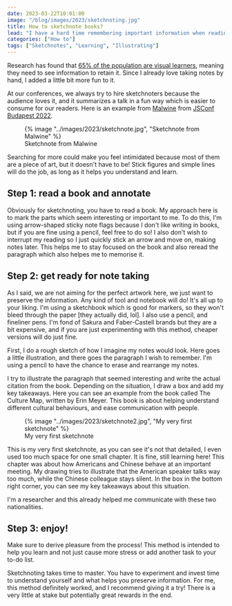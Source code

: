 ```yaml
---
date: 2023-03-22T10:01:00
image: "/blog/images/2023/sketchnoting.jpg"
title: How to sketchnote books?
lead: "I have a hard time remembering important information when reading a book or an article, and I'm reading to educate myself. I got frustrated and neglected this habit because of this, and now tons of reading materials are waiting for me to consume them. I tried to find a solution, and this is how I came up with an idea: make skentchnotes!"
categories: ["How to"]
tags: ["Sketchnotes", "Learning", "Illustrating"]
---
```

Research has found that [65% of the population are visual learners](https://papers.ssrn.com/sol3/papers.cfm?abstract_id=587201), meaning they need to see information to retain it. Since I already love taking notes by hand, I added a little bit more fun to it.

At our conferences, we always try to hire sketchnoters because the audience loves it, and it summarizes a talk in a fun way which is easier to consume for our readers. Here is an example from [Malwine](https://twitter.com/malweene) from [JSConf Budapest 2022](https://jsconfbp.com/).

<figure>
    <picture>
        {% image "../images/2023/sketchnote.jpg", "Sketchnote from Malwine" %}
    </picture>
    <figcaption>Sketchnote from Malwine</figcaption>
</figure> 

Searching for more could make you feel intimidated because most of them are a piece of art, but it doesn't have to be! Stick figures and simple lines will do the job, as long as it helps you understand and learn.

## Step 1: read a book and annotate
Obviously for sketchnoting, you have to read a book. My approach here is to mark the parts which seem interesting or important to me. To do this, I'm using arrow-shaped sticky note flags because I don't like writing in books, but if you are fine using a pencil, feel free to do so!
I also don't wish to interrupt my reading so I just quickly stick an arrow and move on, making notes later. This helps me to stay focused on the book and also reread the paragraph which also helpes me to memorise it.

## Step 2: get ready for note taking
As I said, we are not aiming for the perfect artwork here, we just want to preserve the information. Any kind of tool and notebook will do! It's all up to your liking.
I'm using a sketchbook which is good for markers, so they won't bleed through the paper [they actually did, lol]. I also use a pencil, and fineliner pens. I'm fond of Sakura and Faber-Castell brands but they are a bit expensive, and if you are just experimenting with this method, cheaper versions will do just fine.

First, I do a rough sketch of how I imagine my notes would look. Here goes a little illustration, and there goes the paragraph I wish to remember. I'm using a pencil to have the chance to erase and rearrange my notes.

I try to illustrate the paragraph that seemed interesting and write the actual citation from the book. Depending on the situation, I draw a box and add my key takeaways. Here you can see an example from the book called The Culture Map, written by Erin Meyer. This book is about helping understand different cultural behaviours, and ease communication with people.

<figure>
    <picture>
        {% image "../images/2023/sketchnote2.jpg", "My very first sketchnote" %}
    </picture>
    <figcaption>My very first sketchnote</figcaption>
</figure> 

This is my very first sketchnote, as you can see it's not that detailed, I even used too much space for one small chapter. It is fine, still learning here!
This chapter was about how Americans and Chinese behave at an important meeting. My drawing tries to illustrate that the American speaker talks way too much, while the Chinese colleague stays silent. In the box in the bottom right corner, you can see my key takeaways about this situation.

I'm a researcher and this already helped me communicate with these two nationalities.

## Step 3: enjoy!
Make sure to derive pleasure from the process! This method is intended to help you learn and not just cause more stress or add another task to your to-do list.

Sketchnoting takes time to master. You have to experiment and invest time to understand yourself and what helps you preserve information. For me, this method definitely worked, and I recommend giving it a try! There is a very little at stake but potentially great rewards in the end.